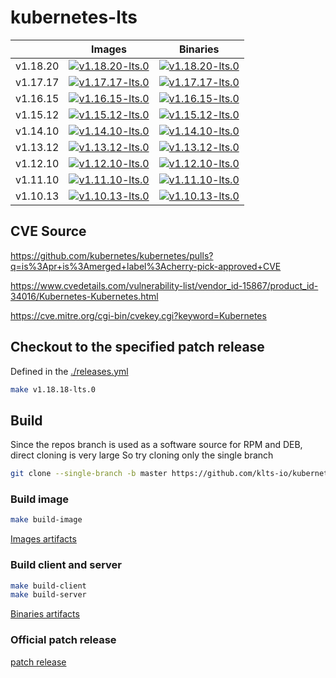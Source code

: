 # kubernetes-lts

| |Images|Binaries|
|-|-|-|
|v1.18.20|[![v1.18.20-lts.0](https://img.shields.io/github/workflow/status/klts-io/kubernetes-lts/Releases%20Images/v1.18.20-lts.0?label=v1.18.20-lts.0%20Releases%20Images)](https://klts.io/zh/docs/releases/v1.18.20/v1.18.20-lts.1/)|[![v1.18.20-lts.0](https://img.shields.io/github/workflow/status/klts-io/kubernetes-lts/Releases%20Binaries/v1.18.20-lts.0?label=v1.18.20-lts.0%20Releases%20Binaries)](https://klts.io/zh/docs/releases/v1.18.20/v1.18.20-lts.1/)|
|v1.17.17|[![v1.17.17-lts.0](https://img.shields.io/github/workflow/status/klts-io/kubernetes-lts/Releases%20Images/v1.17.17-lts.0?label=v1.17.17-lts.0%20Releases%20Images)](https://klts.io/zh/docs/releases/v1.17.17/v1.17.17-lts.1/)|[![v1.17.17-lts.0](https://img.shields.io/github/workflow/status/klts-io/kubernetes-lts/Releases%20Binaries/v1.17.17-lts.0?label=v1.17.17-lts.0%20Releases%20Binaries)](https://klts.io/zh/docs/releases/v1.17.17/v1.17.17-lts.1/)|
|v1.16.15|[![v1.16.15-lts.0](https://img.shields.io/github/workflow/status/klts-io/kubernetes-lts/Releases%20Images/v1.16.15-lts.0?label=v1.16.15-lts.0%20Releases%20Images)](https://klts.io/zh/docs/releases/v1.16.15/v1.16.15-lts.1/)|[![v1.16.15-lts.0](https://img.shields.io/github/workflow/status/klts-io/kubernetes-lts/Releases%20Binaries/v1.16.15-lts.0?label=v1.16.15-lts.0%20Releases%20Binaries)](https://klts.io/zh/docs/releases/v1.16.15/v1.16.15-lts.1/)|
|v1.15.12|[![v1.15.12-lts.0](https://img.shields.io/github/workflow/status/klts-io/kubernetes-lts/Releases%20Images/v1.15.12-lts.0?label=v1.15.12-lts.0%20Releases%20Images)](https://klts.io/zh/docs/releases/v1.15.12/v1.15.12-lts.1/)|[![v1.15.12-lts.0](https://img.shields.io/github/workflow/status/klts-io/kubernetes-lts/Releases%20Binaries/v1.15.12-lts.0?label=v1.15.12-lts.0%20Releases%20Binaries)](https://klts.io/zh/docs/releases/v1.15.12/v1.15.12-lts.1/)|
|v1.14.10|[![v1.14.10-lts.0](https://img.shields.io/github/workflow/status/klts-io/kubernetes-lts/Releases%20Images/v1.14.10-lts.0?label=v1.14.10-lts.0%20Releases%20Images)](https://klts.io/zh/docs/releases/v1.14.10/v1.14.10-lts.1/)|[![v1.14.10-lts.0](https://img.shields.io/github/workflow/status/klts-io/kubernetes-lts/Releases%20Binaries/v1.14.10-lts.0?label=v1.14.10-lts.0%20Releases%20Binaries)](https://klts.io/zh/docs/releases/v1.14.10/v1.14.10-lts.1/)|
|v1.13.12|[![v1.13.12-lts.0](https://img.shields.io/github/workflow/status/klts-io/kubernetes-lts/Releases%20Images/v1.13.12-lts.0?label=v1.13.12-lts.0%20Releases%20Images)](https://klts.io/zh/docs/releases/v1.13.12/v1.13.12-lts.1/)|[![v1.13.12-lts.0](https://img.shields.io/github/workflow/status/klts-io/kubernetes-lts/Releases%20Binaries/v1.13.12-lts.0?label=v1.13.12-lts.0%20Releases%20Binaries)](https://klts.io/zh/docs/releases/v1.13.12/v1.13.12-lts.1/)|
|v1.12.10|[![v1.12.10-lts.0](https://img.shields.io/github/workflow/status/klts-io/kubernetes-lts/Releases%20Images/v1.12.10-lts.0?label=v1.12.10-lts.0%20Releases%20Images)](https://klts.io/zh/docs/releases/v1.12.10/v1.12.10-lts.1/)|[![v1.12.10-lts.0](https://img.shields.io/github/workflow/status/klts-io/kubernetes-lts/Releases%20Binaries/v1.12.10-lts.0?label=v1.12.10-lts.0%20Releases%20Binaries)](https://klts.io/zh/docs/releases/v1.12.10/v1.12.10-lts.1/)|
|v1.11.10|[![v1.11.10-lts.0](https://img.shields.io/github/workflow/status/klts-io/kubernetes-lts/Releases%20Images/v1.11.10-lts.0?label=v1.11.10-lts.0%20Releases%20Images)](https://klts.io/zh/docs/releases/v1.11.10/v1.11.10-lts.1/)|[![v1.11.10-lts.0](https://img.shields.io/github/workflow/status/klts-io/kubernetes-lts/Releases%20Binaries/v1.11.10-lts.0?label=v1.11.10-lts.0%20Releases%20Binaries)](https://klts.io/zh/docs/releases/v1.11.10/v1.11.10-lts.1/)|
|v1.10.13|[![v1.10.13-lts.0](https://img.shields.io/github/workflow/status/klts-io/kubernetes-lts/Releases%20Images/v1.10.13-lts.0?label=v1.10.13-lts.0%20Releases%20Images)](https://klts.io/zh/docs/releases/v1.10.13/v1.10.13-lts.1/)|[![v1.10.13-lts.0](https://img.shields.io/github/workflow/status/klts-io/kubernetes-lts/Releases%20Binaries/v1.10.13-lts.0?label=v1.10.13-lts.0%20Releases%20Binaries)](https://klts.io/zh/docs/releases/v1.10.13/v1.10.13-lts.1/)|

## CVE Source

https://github.com/kubernetes/kubernetes/pulls?q=is%3Apr+is%3Amerged+label%3Acherry-pick-approved+CVE

https://www.cvedetails.com/vulnerability-list/vendor_id-15867/product_id-34016/Kubernetes-Kubernetes.html

https://cve.mitre.org/cgi-bin/cvekey.cgi?keyword=Kubernetes

## Checkout to the specified patch release

Defined in the [./releases.yml](https://github.com/klts-io/kubernetes-lts/blob/master/releases.yml)

``` bash
make v1.18.18-lts.0
```

## Build

Since the repos branch is used as a software source for RPM and DEB, direct cloning is very large So try cloning only the single branch

``` bash
git clone --single-branch -b master https://github.com/klts-io/kubernetes-lts
```

### Build image

``` bash
make build-image
```

[Images artifacts](https://github.com/orgs/klts-io/packages?repo_name=kubernetes-lts)

### Build client and server

``` bash
make build-client
make build-server
```

[Binaries artifacts](https://github.com/klts-io/kubernetes-lts/releases)

### Official patch release

[patch release](https://kubernetes.io/releases/patch-releases/)

